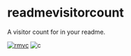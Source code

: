 # readmevisitorcount
A visitor count for in your readme.

[![rmvc](https://replit.com/badge/github/qaiik/readmevisitorcount)](https://replit.com/github/qaiik/readmevisitorcount)
![c](https://readmevisitorcount.ikpar3.repl.co/156)

